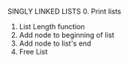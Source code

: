 SINGLY LINKED LISTS
0. Print lists
1. List Length function
2. Add node to beginning of list
3. Add node to list's end
4. Free List
